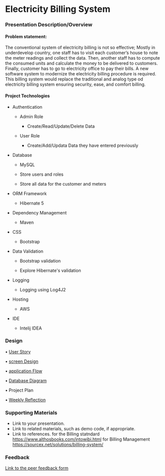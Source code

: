 # Electricity Billing System
	
### Presentation Description/Overview
####  Problem statement:

The conventional system of electricity billing is not so effective; Mostly in underdevelop country, one staff has to visit each customer’s house to note the meter readings and collect the data. Then, another staff has to compute the consumed units and calculate the money to be delivered to customers. Finally, customer has to go to electricity office to pay their bills.
A new software system to modernize the electricity billing procedure is required. This billing system would replace the traditional and analog type od electricity billing system ensuring security, ease, and comfort billing.

####  Project Technologies
* Authentication

    * Admin Role
                
         * Create/Read/Update/Delete Data
    *  User Role   
            
         * Create/Add/Updata Data they have entered previously
 * Database
 
    * MySQL
    
    * Store users and roles
    
    * Store all data for the customer and meters  
            
 * ORM Framework
 
    * Hibernate 5
               
 * Dependency Management
 
    * Maven  
               
 * CSS

    * Bootstrap
    
 * Data Validation
 
    *  Bootstrap validation

    * Explore Hibernate's validation 
    
 * Logging 
 
    * Logging using Log4J2   
      
 * Hosting 
 
    * AWS
    
 * IDE
 
    * Intelij IDEA   
    
### Design

• [User Story](UserStories.md)

• [screen Design](https://a3s18l.axshare.com)

• [application Flow](https://xzekh4.axshare.com)

• [Database Diagram](../images/databaseDiagram.png)

•	Project Plan

•	[Weekly Reflection](journal.md)



### Supporting Materials 

* Link to your presentation.
* Link to related materials, such as demo code, if appropriate. 
* Link to references. 
 for the Billing statndard https://www.althosbooks.com/intowibi.html
 for Billing Management https://sourcex.net/solutions/billing-system/

### Feedback

[Link to the peer feedback form](Feedback.md)
